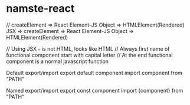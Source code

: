 # namste-react

// createElement => React Element-JS Object => HTMLElement(Rendered)
JSX => createElement => React Element-JS Object => HTMLElement(Rendered)

// Using JSX - is not HTML, looks like HTML
// Always first name of functional component start with capital letter
// At the end functional component is a normal javascript function

Default export/import
export default component
import component from "PATH"

Named export/import
export const component
import {component} from "PATH"
